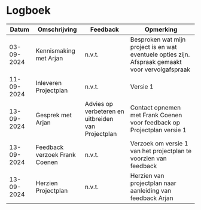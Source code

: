 # Logboek

| Datum      | Omschrijving                  | Feedback                                           | Opmerking                                                                                         |
| ---------- | ----------------------------- | -------------------------------------------------- | ------------------------------------------------------------------------------------------------- |
| 03-09-2024 | Kennismaking met Arjan        | n.v.t.                                             | Besproken wat mijn project is en wat eventuele opties zijn. Afspraak gemaakt voor vervolgafspraak |
| 11-09-2024 | Inleveren Projectplan         | n.v.t.                                             | Versie 1                                                                                          |
| 13-09-2024 | Gesprek met Arjan             | Advies op verbeteren en uitbreiden van Projectplan | Contact opnemen met Frank Coenen voor feedback op Projectplan versie 1                            |
| 13-09-2024 | Feedback verzoek Frank Coenen | n.v.t.                                             | Verzoek om versie 1 van het projectplan te voorzien van feedback                                  |
| 13-09-2024 | Herzien Projectplan           | n.v.t.                                             | Herzien van projectplan naar aanleiding van feedback Arjan                                        |
